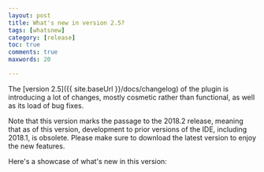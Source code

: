 ```yaml
---
layout: post
title: What's new in version 2.5?
tags: [whatsnew]
category: [release]
toc: true
comments: true
maxwords: 20

---
```


The [version 2.5]({{ site.baseUrl }}/docs/changelog) of the plugin is introducing a lot of changes, mostly cosmetic rather than functional, as well as its load of bug fixes.

Note that this version marks the passage to the 2018.2 release, meaning that as of this version, development to prior versions of the IDE, including 2018.1, is obsolete. Please make sure to download the latest version to enjoy the new features.

Here's a showcase of what's new in this version:
